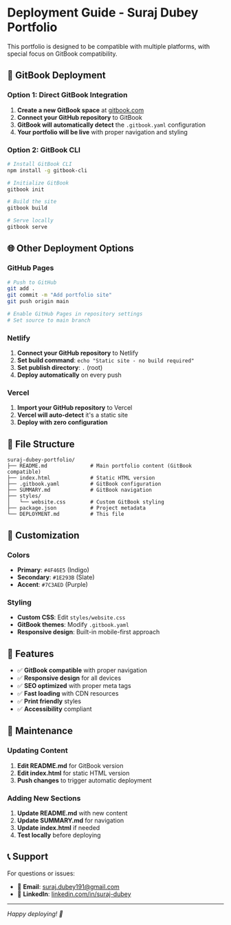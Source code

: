 # Deployment Guide - Suraj Dubey Portfolio

This portfolio is designed to be compatible with multiple platforms, with special focus on GitBook compatibility.

## 🚀 GitBook Deployment

### Option 1: Direct GitBook Integration
1. **Create a new GitBook space** at [gitbook.com](https://gitbook.com)
2. **Connect your GitHub repository** to GitBook
3. **GitBook will automatically detect** the `.gitbook.yaml` configuration
4. **Your portfolio will be live** with proper navigation and styling

### Option 2: GitBook CLI
```bash
# Install GitBook CLI
npm install -g gitbook-cli

# Initialize GitBook
gitbook init

# Build the site
gitbook build

# Serve locally
gitbook serve
```

## 🌐 Other Deployment Options

### GitHub Pages
```bash
# Push to GitHub
git add .
git commit -m "Add portfolio site"
git push origin main

# Enable GitHub Pages in repository settings
# Set source to main branch
```

### Netlify
1. **Connect your GitHub repository** to Netlify
2. **Set build command**: `echo "Static site - no build required"`
3. **Set publish directory**: `.` (root)
4. **Deploy automatically** on every push

### Vercel
1. **Import your GitHub repository** to Vercel
2. **Vercel will auto-detect** it's a static site
3. **Deploy with zero configuration**

## 📁 File Structure

```
suraj-dubey-portfolio/
├── README.md              # Main portfolio content (GitBook compatible)
├── index.html             # Static HTML version
├── .gitbook.yaml          # GitBook configuration
├── SUMMARY.md             # GitBook navigation
├── styles/
│   └── website.css        # Custom GitBook styling
├── package.json           # Project metadata
└── DEPLOYMENT.md          # This file
```

## 🎨 Customization

### Colors
- **Primary**: `#4F46E5` (Indigo)
- **Secondary**: `#1E293B` (Slate)
- **Accent**: `#7C3AED` (Purple)

### Styling
- **Custom CSS**: Edit `styles/website.css`
- **GitBook themes**: Modify `.gitbook.yaml`
- **Responsive design**: Built-in mobile-first approach

## 📱 Features

- ✅ **GitBook compatible** with proper navigation
- ✅ **Responsive design** for all devices
- ✅ **SEO optimized** with proper meta tags
- ✅ **Fast loading** with CDN resources
- ✅ **Print friendly** styles
- ✅ **Accessibility** compliant

## 🔧 Maintenance

### Updating Content
1. **Edit README.md** for GitBook version
2. **Edit index.html** for static HTML version
3. **Push changes** to trigger automatic deployment

### Adding New Sections
1. **Update README.md** with new content
2. **Update SUMMARY.md** for navigation
3. **Update index.html** if needed
4. **Test locally** before deploying

## 📞 Support

For questions or issues:
- 📧 **Email**: [suraj.dubey191@gmail.com](mailto:suraj.dubey191@gmail.com)
- 💼 **LinkedIn**: [linkedin.com/in/suraj-dubey](https://www.linkedin.com/in/suraj-dubey)

---

*Happy deploying! 🚀*
